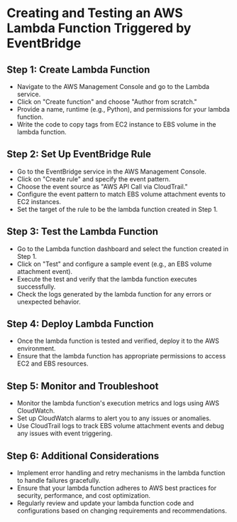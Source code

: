 # Creating and Testing an AWS Lambda Function Triggered by EventBridge

## Step 1: Create Lambda Function

- Navigate to the AWS Management Console and go to the Lambda service.
- Click on "Create function" and choose "Author from scratch."
- Provide a name, runtime (e.g., Python), and permissions for your lambda function.
- Write the code to copy tags from EC2 instance to EBS volume in the lambda function.

## Step 2: Set Up EventBridge Rule

- Go to the EventBridge service in the AWS Management Console.
- Click on "Create rule" and specify the event pattern.
- Choose the event source as "AWS API Call via CloudTrail."
- Configure the event pattern to match EBS volume attachment events to EC2 instances.
- Set the target of the rule to be the lambda function created in Step 1.

## Step 3: Test the Lambda Function

- Go to the Lambda function dashboard and select the function created in Step 1.
- Click on "Test" and configure a sample event (e.g., an EBS volume attachment event).
- Execute the test and verify that the lambda function executes successfully.
- Check the logs generated by the lambda function for any errors or unexpected behavior.

## Step 4: Deploy Lambda Function

- Once the lambda function is tested and verified, deploy it to the AWS environment.
- Ensure that the lambda function has appropriate permissions to access EC2 and EBS resources.

## Step 5: Monitor and Troubleshoot

- Monitor the lambda function's execution metrics and logs using AWS CloudWatch.
- Set up CloudWatch alarms to alert you to any issues or anomalies.
- Use CloudTrail logs to track EBS volume attachment events and debug any issues with event triggering.

## Step 6: Additional Considerations

- Implement error handling and retry mechanisms in the lambda function to handle failures gracefully.
- Ensure that your lambda function adheres to AWS best practices for security, performance, and cost optimization.
- Regularly review and update your lambda function code and configurations based on changing requirements and recommendations.

